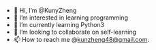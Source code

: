 - 👋 Hi, I’m @KunyZheng
- 👀 I’m interested in learning programming
- 🌱 I’m currently learning Python3
- 💞️ I’m looking to collaborate on self-learning
- 📫 How to reach me @kunzheng48@gmail.com.

<!---
KunyZheng/KunyZheng is a ✨ special ✨ repository because its `README.md` (this file) appears on your GitHub profile.
You can click the Preview link to take a look at your changes.
--->
